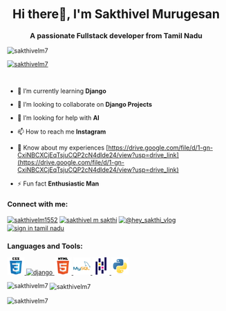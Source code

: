 <h1 align="center">Hi there👋, I'm Sakthivel Murugesan</h1>
<h3 align="center">A passionate Fullstack developer from Tamil Nadu</h3>

<p align="left"> <img src="https://komarev.com/ghpvc/?username=sakthivelm7&label=Profile%20views&color=0e75b6&style=flat" alt="sakthivelm7" /> </p>

<p align="left"> <a href="https://github.com/ryo-ma/github-profile-trophy"><img src="https://github-profile-trophy.vercel.app/?username=sakthivelm7" alt="sakthivelm7" /></a> </p>

<p align="left"> <a href="https://twitter.com/" target="blank"><img src="https://img.shields.io/twitter/follow/?logo=twitter&style=for-the-badge" alt="" /></a> </p>

- 🌱 I’m currently learning **Django**

- 👯 I’m looking to collaborate on **Django Projects**

- 🤝 I’m looking for help with **AI**

- 📫 How to reach me **Instagram**

- 📄 Know about my experiences [https://drive.google.com/file/d/1-gn-CxiNBCXCjEqTsjuCQP2cN4dlde24/view?usp=drive_link](https://drive.google.com/file/d/1-gn-CxiNBCXCjEqTsjuCQP2cN4dlde24/view?usp=drive_link)

- ⚡ Fun fact **Enthusiastic Man**

<h3 align="left">Connect with me:</h3>
<p align="left">
<a href="https://linkedin.com/in/sakthivelm1552" target="blank"><img align="center" src="https://raw.githubusercontent.com/rahuldkjain/github-profile-readme-generator/master/src/images/icons/Social/linked-in-alt.svg" alt="sakthivelm1552" height="30" width="40" /></a>
<a href="https://fb.com/sakthivel m sakthi" target="blank"><img align="center" src="https://raw.githubusercontent.com/rahuldkjain/github-profile-readme-generator/master/src/images/icons/Social/facebook.svg" alt="sakthivel m sakthi" height="30" width="40" /></a>
<a href="https://instagram.com/@hey_sakthi_vlog" target="blank"><img align="center" src="https://raw.githubusercontent.com/rahuldkjain/github-profile-readme-generator/master/src/images/icons/Social/instagram.svg" alt="@hey_sakthi_vlog" height="30" width="40" /></a>
<a href="https://www.youtube.com/c/sign in tamil nadu" target="blank"><img align="center" src="https://raw.githubusercontent.com/rahuldkjain/github-profile-readme-generator/master/src/images/icons/Social/youtube.svg" alt="sign in tamil nadu" height="30" width="40" /></a>
</p>

<h3 align="left">Languages and Tools:</h3>
<p align="left"> <a href="https://www.w3schools.com/css/" target="_blank" rel="noreferrer"> <img src="https://raw.githubusercontent.com/devicons/devicon/master/icons/css3/css3-original-wordmark.svg" alt="css3" width="40" height="40"/> </a> <a href="https://www.djangoproject.com/" target="_blank" rel="noreferrer"> <img src="https://cdn.worldvectorlogo.com/logos/django.svg" alt="django" width="40" height="40"/> </a> <a href="https://www.w3.org/html/" target="_blank" rel="noreferrer"> <img src="https://raw.githubusercontent.com/devicons/devicon/master/icons/html5/html5-original-wordmark.svg" alt="html5" width="40" height="40"/> </a> <a href="https://www.mysql.com/" target="_blank" rel="noreferrer"> <img src="https://raw.githubusercontent.com/devicons/devicon/master/icons/mysql/mysql-original-wordmark.svg" alt="mysql" width="40" height="40"/> </a> <a href="https://pandas.pydata.org/" target="_blank" rel="noreferrer"> <img src="https://raw.githubusercontent.com/devicons/devicon/2ae2a900d2f041da66e950e4d48052658d850630/icons/pandas/pandas-original.svg" alt="pandas" width="40" height="40"/> </a> <a href="https://www.python.org" target="_blank" rel="noreferrer"> <img src="https://raw.githubusercontent.com/devicons/devicon/master/icons/python/python-original.svg" alt="python" width="40" height="40"/> </a> </p>

<p><img align="left" src="https://github-readme-stats.vercel.app/api/top-langs?username=sakthivelm7&show_icons=true&locale=en&layout=compact" alt="sakthivelm7" /></p>

<p>&nbsp;<img align="center" src="https://github-readme-stats.vercel.app/api?username=sakthivelm7&show_icons=true&locale=en" alt="sakthivelm7" /></p>

<p><img align="center" src="https://github-readme-streak-stats.herokuapp.com/?user=sakthivelm7&" alt="sakthivelm7" /></p>
